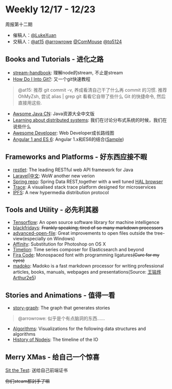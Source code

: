 # Weekly 12/17 - 12/23
周报第十二期
- 催稿人：[@LukeXuan](https://github.com/LukeXuan)
- 交稿人：[@at15](https://github.com/at15) [@arrowrowe](https://github.com/arrowrowe) [@ComMouse](https://github.com/ComMouse) [@tq5124](https://github.com/tq5124)

## Books and Tutorials - 进化之路
- [stream-handbook](https://github.com/substack/stream-handbook): 理解node的stream, 不止是stream
- [How Do I Into Git?](https://gist.github.com/mplewis/a7563c7cb589048a071b): 又一个git快速教程

>	@at15: 
>	推荐 git commit -v, 养成看清自己干了什么再 commit 的习惯.
>	推荐 OhMyZsh, 尝试 alias | grep git 看看它自带了些什么 Git 的快捷命令, 然后直接用这些.

- [Awsome Java CN](https://github.com/jobbole/awesome-java-cn): Java资源大全中文版
- [Learning about distributed systems](http://videlalvaro.github.io/2015/12/learning-about-distributed-systems.html): 我们在讨论分布式系统的时候，我们在说些什么
- [Awesome Developer](https://github.com/phodal/developer): Web Developer成长路线图
- [Angular 1 and ES 6](https://github.com/xufei/blog/issues/29): Angular 1.x和ES6的结合([Sample](https://github.com/at15/cadjs))

## Frameworks and Platforms - 好东西应接不暇
- [restlet](https://github.com/restlet/restlet-framework-java): The leading RESTful web API framework for Java
- [Laravel](https://laravel-news.com/2015/11/laravel-5-2-a-look-at-whats-coming/)|[中文](http://www.golaravel.com/post/new-features-of-laravel-5-2/): WoW another new verion
- [Spring repo](http://docs.spring.io/spring-data/rest/docs/current/reference/html/#repository-resources): Spring Data REST,together with a well tuned [HAL browser](http://docs.spring.io/spring%EF%BC%8Ddata/rest/docs/current/reference/html/#_the_hal_browser)
- [Trace](https://github.com/RisingStack/trace-nodejs): A visualised stack trace platform designed for microservices
- [IPFS](https://github.com/ipfs/ipfs): A new hypermedia distribution protocol

## Tools and Utility - 必先利其器
- [Tensorflow](https://www.tensorflow.org/): An open source software library for machine intelligence
- [blackfridays](https://github.com/russross/blackfriday): ~~Frankly speaking, tired of so many markdown processors~~
- [advanced-open-file](https://atom.io/packages/advanced-open-file): Great improvements to open files outside the tree-view(especially on Windows)
- [Affinity](https://affinity.serif.com/zh-cn/photo/): Substitution for Photoshop on OS X
- [Timelion](https://github.com/elastic/timelion): Time series composer for Elasticsearch and beyond
- [Fira Code](https://github.com/tonsky/FiraCode): Monospaced font with programming ligatures~~(Cure for my eyes)~~
- [madoko](https://www.madoko.net/): Madoko is a fast markdown processor for writing professional articles, books, manuals, webpages and presentations(Source: [王铭烨 Arthur2e5](https://www.zhihu.com/question/19637157/answer/78063239))

## Stories and Animations - 值得一看
- [story-graph](https://github.com/incrediblesound/story-graph): The graph that generates stories

>	@arrowrowe: 
>	似乎是个有点脑洞的东西......

- [Algorithms](http://www.cs.usfca.edu/~galles/visualization/Algorithms.html): Visualizations for the following data structures and algorithms
- [History of Nodejs](https://blog.risingstack.com/history-of-node-js/): The timeline of the IO

## Merry XMas - 给自己一个惊喜
[Sit the Test](https://sitthetest.com/tests): 送给自己前端证书

~~你们steam都剁手了嘛~~
